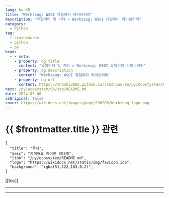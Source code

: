 ```yaml
---
lang: ko-KR
title: "Werkzeug: WSGI 유틸리티 라이브러리"
description: "유틸리티 및 기타 > Werkzeug: WSGI 유틸리티 라이브러리"
category:
  - Python
tag: 
  - crashcourse
  - python
  - py
head:
  - - meta:
    - property: og:title
      content: "유틸리티 및 기타 > Werkzeug: WSGI 유틸리티 라이브러리"
    - property: og:description
      content: "Werkzeug: WSGI 유틸리티 라이브러리"
    - property: og:url
      content: https://chanhi2002.github.io/crashcourse/py/ecostystem/06/util/werkzeug.html
next: /py/ecosystem/06/ssg/README.md
date: 2024-05-06
isOriginal: false
cover: https://wikidocs.net/images/page/236266/Werkzeug_logo.png
---
```


# {{ $frontmatter.title }} 관련

```component VPCard
{
  "title": "목차",
  "desc": "함께해요 파이썬 생태계",
  "link": "/py/ecosystem/README.md",
  "logo": "https://wikidocs.net/static/img/favicon.ico",
  "background": "rgba(51,122,183,0.2)",
}
```

[[toc]]

---

<SiteInfo
  name="Werkzeug: WSGI 유틸리티 라이브러리 | WikiDocs"
  desc="함께해요 파이썬 생태계"
  url="https://wikidocs.net/236266"
  logo="https://wikidocs.net/static/img/favicon.ico"
  preview="https://wikidocs.net/images/page/236266/Werkzeug_logo.png"/>

<!-- TODO: 작성 -->

---

<TagLinks />
